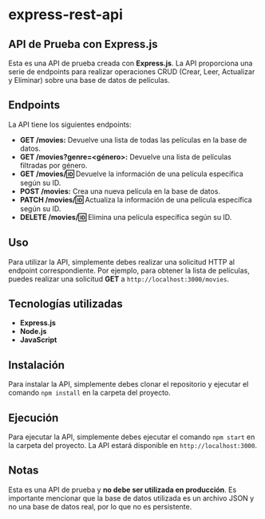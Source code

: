 # express-rest-api

## API de Prueba con Express.js

Esta es una API de prueba creada con **Express.js**. La API proporciona una serie de endpoints para realizar operaciones CRUD (Crear, Leer, Actualizar y Eliminar) sobre una base de datos de películas.

## Endpoints

La API tiene los siguientes endpoints:

- **GET /movies:** Devuelve una lista de todas las películas en la base de datos.
- **GET /movies?genre=\<género>:** Devuelve una lista de películas filtradas por género.
- **GET /movies/:id:** Devuelve la información de una película específica según su ID.
- **POST /movies:** Crea una nueva película en la base de datos.
- **PATCH /movies/:id:** Actualiza la información de una película específica según su ID.
- **DELETE /movies/:id:** Elimina una película específica según su ID.

## Uso

Para utilizar la API, simplemente debes realizar una solicitud HTTP al endpoint correspondiente. Por ejemplo, para obtener la lista de películas, puedes realizar una solicitud **GET** a `http://localhost:3000/movies`.

## Tecnologías utilizadas

- **Express.js**
- **Node.js**
- **JavaScript**

## Instalación

Para instalar la API, simplemente debes clonar el repositorio y ejecutar el comando `npm install` en la carpeta del proyecto.

## Ejecución

Para ejecutar la API, simplemente debes ejecutar el comando `npm start` en la carpeta del proyecto. La API estará disponible en `http://localhost:3000`.

## Notas

Esta es una API de prueba y **no debe ser utilizada en producción**. Es importante mencionar que la base de datos utilizada es un archivo JSON y no una base de datos real, por lo que no es persistente.